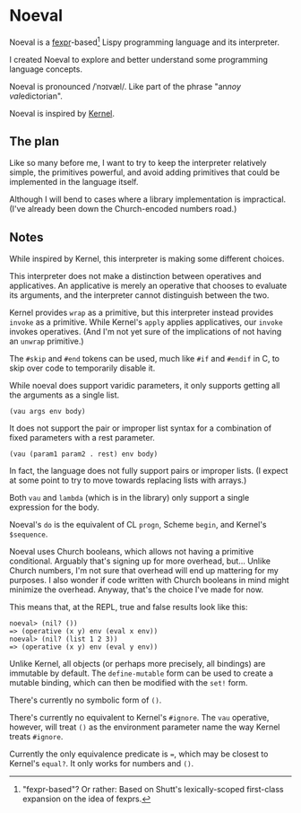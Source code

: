# Noeval

Noeval is a [fexpr](https://en.wikipedia.org/wiki/Fexpr)-based[^fexpr] Lispy programming language and its interpreter.

[^fexpr]: "fexpr-based"? Or rather: Based on Shutt's lexically-scoped first-class expansion on the idea of fexprs.

I created Noeval to explore and better understand some programming language concepts.

Noeval is pronounced /ˈnɔɪvæl/. Like part of the phrase "an*noy val*edictorian".

Noeval is inspired by [Kernel](https://web.cs.wpi.edu/~jshutt/kernel.html).

## The plan

Like so many before me, I want to try to keep the interpreter relatively
simple, the primitives powerful, and avoid adding primitives that could be
implemented in the language itself.

Although I will bend to cases where a library implementation is impractical.
(I've already been down the Church-encoded numbers road.)

## Notes

While inspired by Kernel, this interpreter is making some different choices.

This interpreter does not make a distinction between operatives and
applicatives. An applicative is merely an operative that chooses to evaluate
its arguments, and the interpreter cannot distinguish between the two.

Kernel provides `wrap` as a primitive, but this interpreter instead provides
`invoke` as a primitive. While Kernel's `apply` applies applicatives, our
`invoke` invokes operatives. (And I'm not yet sure of the implications of not
having an `unwrap` primitive.)

The `#skip` and `#end` tokens can be used, much like `#if` and `#endif` in C,
to skip over code to temporarily disable it.

While noeval does support varidic parameters, it only supports getting all the
arguments as a single list.

    (vau args env body)

It does not support the pair or improper list syntax for a combination of
fixed parameters with a rest parameter.

    (vau (param1 param2 . rest) env body)

In fact, the language does not fully support pairs or improper lists.
(I expect at some point to try to move towards replacing lists with arrays.)

Both `vau` and `lambda` (which is in the library) only support a single
expression for the body.

Noeval's `do` is the equivalent of CL `progn`, Scheme `begin`, and Kernel's
`$sequence`.

Noeval uses Church booleans, which allows not having a primitive conditional.
Arguably that's signing up for more overhead, but... Unlike Church numbers, I'm
not sure that overhead will end up mattering for my purposes. I also wonder if
code written with Church booleans in mind might minimize the overhead. Anyway,
that's the choice I've made for now.

This means that, at the REPL, true and false results look like this:

    noeval> (nil? ())
    => (operative (x y) env (eval x env))
    noeval> (nil? (list 1 2 3))
    => (operative (x y) env (eval y env))

Unlike Kernel, all objects (or perhaps more precisely, all bindings) are
immutable by default. The `define-mutable` form can be used to create a mutable
binding, which can then be modified with the `set!` form.

There's currently no symbolic form of `()`.

There's currently no equivalent to Kernel's `#ignore`. The `vau` operative,
however, will treat `()` as the environment parameter name the way Kernel
treats `#ignore`.

Currently the only equivalence predicate is `=`, which may be closest to
Kernel's `equal?`. It only works for numbers and `()`.

